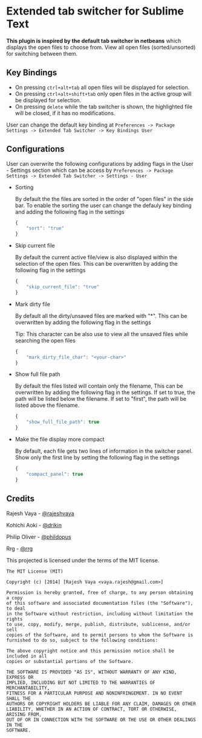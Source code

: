 Extended tab switcher for Sublime Text
==================================================

**This plugin is inspired by the default tab switcher in netbeans**	 which displays the open files to choose from. View all open files (sorted/unsorted) for switching between them.


## Key Bindings

* On pressing `ctrl+alt+tab` all open files will be displayed for selection.
* On pressing `ctrl+alt+shift+tab` only open files in the active group will be displayed for selection.
* On pressing `delete` while the tab switcher is shown, the highlighted file will be closed, if it has no modifications.


User can change the default key binding at `Preferences -> Package Settings -> Extended Tab Switcher -> Key Bindings User`



## Configurations
User can overwrite the following configurations by adding flags in the User - Settings section which can be access by `Preferences -> Package Settings -> Extended Tab Switcher -> Settings - User`

* Sorting

	By default the the files are sorted in the order of "open files" in the side bar. To enable the sorting the user can change the defauly key binding and adding the following flag in the settings

	```javascript
	{
		"sort": "true"
	}
	```

* Skip current file

	By default the current active file/view is also displayed within the selection of the open files. This can be overwritten by adding the following flag in the settings

	```javascript
	{
		"skip_current_file": "true"
	}
	```


* Mark dirty file

	By default all the dirty/unsaved files are marked with "*". This can be overwritten by adding the following flag in the settings


	Tip: This character can be also use to view all the unsaved files while searching the open files


	```javascript
	{
		"mark_dirty_file_char": "<your-char>"
	}

	```

* Show full file path

	By default the files listed will contain only the filename, This can be
	overwritten by adding the following flag in the settings. If set to true, the
	path will be listed below the filename. If set to "first", the path will be
	listed above the filename.

	```javascript
	{
		"show_full_file_path": true
	}

	```

* Make the file display more compact

	By default, each file gets two lines of information in the switcher panel. Show only the first line by setting the following flag in the settings

	```javascript
	{
		"compact_panel": true
	}

	```



## Credits

Rajesh Vaya - [@rajeshvaya](https://github.com/rajeshvaya)

Kohichi Aoki - [@drikin](https://github.com/drikin)

Philip Oliver - [@phildopus](https://github.com/phildopus)

Rrg - [@rrg](https://github.com/rrg)


This projected is licensed under the terms of the MIT license.

```
The MIT License (MIT)

Copyright (c) [2014] [Rajesh Vaya <vaya.rajesh@gmail.com>]

Permission is hereby granted, free of charge, to any person obtaining a copy
of this software and associated documentation files (the "Software"), to deal
in the Software without restriction, including without limitation the rights
to use, copy, modify, merge, publish, distribute, sublicense, and/or sell
copies of the Software, and to permit persons to whom the Software is
furnished to do so, subject to the following conditions:

The above copyright notice and this permission notice shall be included in all
copies or substantial portions of the Software.

THE SOFTWARE IS PROVIDED "AS IS", WITHOUT WARRANTY OF ANY KIND, EXPRESS OR
IMPLIED, INCLUDING BUT NOT LIMITED TO THE WARRANTIES OF MERCHANTABILITY,
FITNESS FOR A PARTICULAR PURPOSE AND NONINFRINGEMENT. IN NO EVENT SHALL THE
AUTHORS OR COPYRIGHT HOLDERS BE LIABLE FOR ANY CLAIM, DAMAGES OR OTHER
LIABILITY, WHETHER IN AN ACTION OF CONTRACT, TORT OR OTHERWISE, ARISING FROM,
OUT OF OR IN CONNECTION WITH THE SOFTWARE OR THE USE OR OTHER DEALINGS IN THE
SOFTWARE.
```
